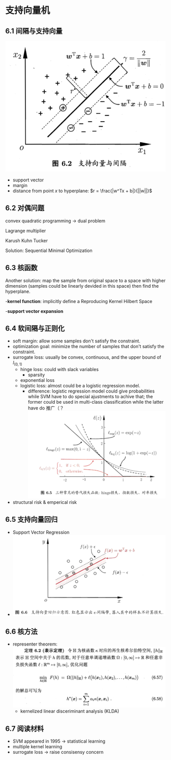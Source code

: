 # 支持向量机

## 6.1 间隔与支持向量
![](img/0010.png)
- support vector
- margin
- distance from point $x$ to hyperplane: $r = \frac{|w^Tx + b|}{||w||}$
## 6.2 对偶问题
 convex quadratic programming -> dual problem
 
 Lagrange multiplier
 
Karush Kuhn Tucker

Solution: Sequential Minimal Optimization

## 6.3 核函数
Another solution: map the sample from original space to a space with higher dimension (samples could be linearly devided in this space) then find the hyperplane.

-**kernel function**: implicitly define a Reproducing Kernel Hilbert Space

-**support vector expansion** 

## 6.4 软间隔与正则化
- soft margin: allow some samples don't satisfy the constraint.
- optimization goal: minimize the number of samples that don't satisfy the constraint.
- surrogate loss: usually be convex, continuous, and the upper bound of $l_(0,1)$
	- hinge loss: could with slack variables
		- sparsity
	- exponential loss
	- logistic loss: almost could be a logistic regression model.
		- difference: logistic regression model could give probabilities while SVM have to do special ajustments to achive that; the former could be used in multi-class classification while the latter have do 推广（？
![](img/0011.png)
- structural risk & emperical risk
## 6.5 支持向量回归
- Support Vector Regression
- ![](img/0012.png)
## 6.6 核方法
- representer theorem:
	![](img/0013.png)
	- kernelized linear disceriminant analysis (KLDA)

## 6.7 阅读材料
- SVM appeared in 1995 -> statistical learning
- multiple kernel learning 
- surrogate loss ->  raise consisensy concern
